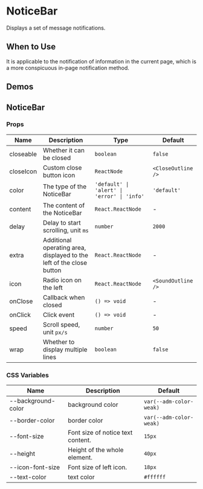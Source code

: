 # NoticeBar

Displays a set of message notifications.

## When to Use

It is applicable to the notification of information in the current page, which is a more conspicuous in-page notification method.

## Demos

<code src="./demos/demo1.tsx"></code>

## NoticeBar

### Props

| Name | Description | Type | Default |
| --- | --- | --- | --- |
| closeable | Whether it can be closed | `boolean` | `false` |
| closeIcon | Custom close button icon | `ReactNode` | `<CloseOutline />` |
| color | The type of the NoticeBar | `'default' \| 'alert' \| 'error' \| 'info'` | `'default'` |
| content | The content of the NoticeBar | `React.ReactNode` | - |
| delay | Delay to start scrolling, unit `ms` | `number` | `2000` |
| extra | Additional operating area, displayed to the left of the close button | `React.ReactNode` | - |
| icon | Radio icon on the left | `React.ReactNode` | `<SoundOutline />` |
| onClose | Callback when closed | `() => void` | - |
| onClick | Click event | `() => void` | - |
| speed | Scroll speed, unit `px/s` | `number` | `50` |
| wrap | Whether to display multiple lines | `boolean` | `false` |

### CSS Variables

| Name | Description | Default |
| --- | --- | --- |
| --background-color | background color | `var(--adm-color-weak)` |
| --border-color | border color | `var(--adm-color-weak)` |
| --font-size | Font size of notice text content. | `15px` |
| --height | Height of the whole element. | `40px` |
| --icon-font-size | Font size of left icon. | `18px` |
| --text-color | text color | `#ffffff` |
